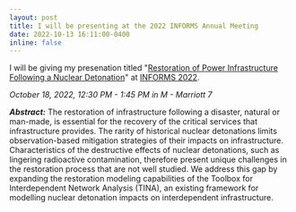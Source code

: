 ```yaml
---
layout: post
title: I will be presenting at the 2022 INFORMS Annual Meeting
date: 2022-10-13 16:11:00-0400
inline: false
---
```


I will be giving my presenation titled "[Restoration of Power Infrastructure Following a Nuclear Detonation](https://www.abstractsonline.com/pp8/#!/10693/presentation/3403)" at [INFORMS 2022](https://meetings.informs.org/wordpress/indianapolis2022/).

_October 18, 2022, 12:30 PM - 1:45 PM in M - Marriott 7_

***Abstract:***
The restoration of infrastructure following a disaster, natural or man-made, is essential for the recovery of the critical services that infrastructure provides. The rarity of historical nuclear detonations limits observation-based mitigation strategies of their impacts on infrastructure. Characteristics of the destructive effects of nuclear detonations, such as lingering radioactive contamination, therefore present unique challenges in the restoration process that are not well studied. We address this gap by expanding the restoration modeling capabilities of the Toolbox for Interdependent Network Analysis (TINA), an existing framework for modelling nuclear detonation impacts on interdependent infrastructure.
